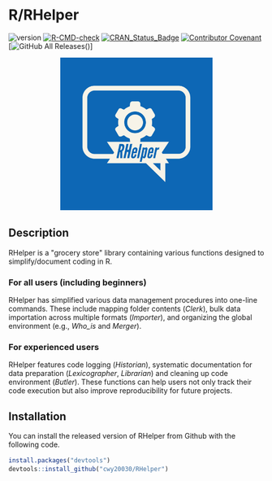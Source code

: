 # R/RHelper

![version](https://img.shields.io/badge/version-1.9.2-blue)
[![R-CMD-check](https://github.com/cwy20030/RHelper/actions/workflows/R-CMD-check.yaml/badge.svg)](https://github.com/cwy20030/RHelper/actions/workflows/R-CMD-check.yaml)
[![CRAN_Status_Badge](https://www.r-pkg.org/badges/version/RHelper)](https://cran.r-project.org/package=RHelper)
[![Contributor Covenant](https://img.shields.io/badge/Contributor%20Covenant-2.1-4baaaa.svg)](code_of_conduct.md)
[![GitHub All Releases](https://img.shields.io/github/downloads/cwy20030/RHelper/total.svg)()]

<div align="center">
  <img src="RHelper-logos.jpeg" width="300px" />
</div>

## Description
RHelper is a "grocery store" library containing various functions designed to simplify/document coding in R. 

### For all users (including beginners)
RHelper has simplified various data management procedures into one-line commands. These include mapping folder contents (<i>Clerk</i>), bulk data importation across multiple formats (<i>Importer</i>), and organizing the global environment (e.g., <i>Who_is</i> and <i>Merger</i>). 

### For experienced users
RHelper features code logging (<i>Historian</i>), systematic documentation for data preparation (<i>Lexicographer</i>, <i>Librarian</i>) and cleaning up code environment (<i>Butler</i>). These functions can help users not only track their code execution but also improve reproducibility for future projects.  

## Installation
You can install the released version of RHelper from Github with the following code.

``` r
install.packages("devtools")
devtools::install_github("cwy20030/RHelper")
``` 



